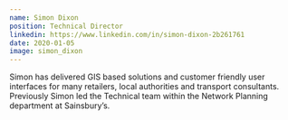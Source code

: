 ```yaml
---
name: Simon Dixon
position: Technical Director
linkedin: https://www.linkedin.com/in/simon-dixon-2b261761
date: 2020-01-05
image: simon_dixon
---
```


Simon has delivered GIS based solutions and customer friendly user interfaces for many retailers, local authorities and transport consultants. Previously Simon led the Technical team within the Network Planning department at Sainsbury’s.
